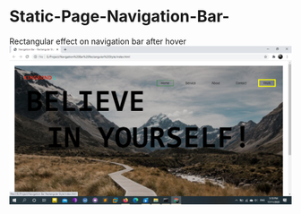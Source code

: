 # Static-Page-Navigation-Bar-
Rectangular effect on navigation bar after hover
![Screenshot](screenshot.png)


